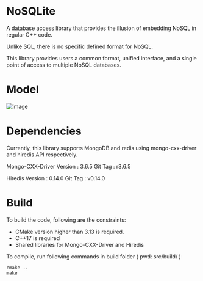 # NoSQLite
A database access library that provides the illusion of embedding
NoSQL in regular C++ code.

Unlike SQL, there is no specific defined format for NoSQL. 

This library provides users a common format, unified interface, 
and a single point of access to multiple NoSQL databases. 

# Model

![image](https://user-images.githubusercontent.com/16489673/126892021-1f134958-87d6-437d-be50-cb256a6c6f72.png)


# Dependencies

Currently, this library supports MongoDB and redis using mongo-cxx-driver and
hiredis API respectively.

Mongo-CXX-Driver 
Version : 3.6.5 
Git Tag : r3.6.5

Hiredis 
Version : 0.14.0
Git Tag : v0.14.0

# Build

To build the code, following are the constraints:
- CMake version higher than 3.13 is required.
- C++17 is required
- Shared libraries for Mongo-CXX-Driver and Hiredis

To compile, run following commands in build folder ( pwd: src/build/ )

    cmake ..
    make
